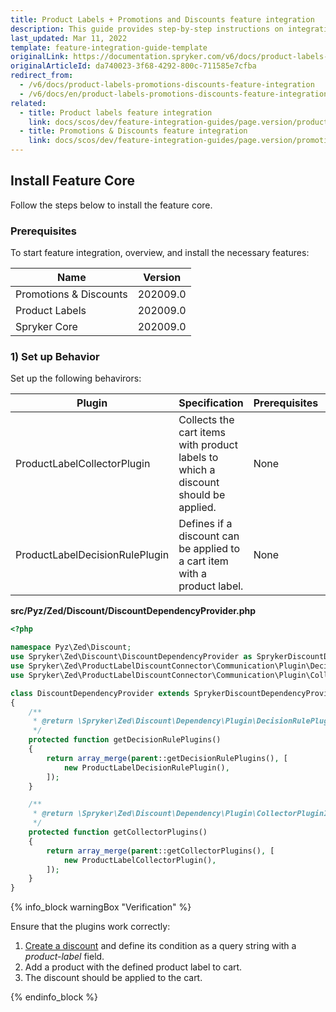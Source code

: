 ```yaml
---
title: Product Labels + Promotions and Discounts feature integration
description: This guide provides step-by-step instructions on integrating Product Labels + Promotions & Discounts feature into a Spryker-based project.
last_updated: Mar 11, 2022
template: feature-integration-guide-template
originalLink: https://documentation.spryker.com/v6/docs/product-labels-promotions-discounts-feature-integration
originalArticleId: da740023-3f68-4292-800c-711585e7cfba
redirect_from:
  - /v6/docs/product-labels-promotions-discounts-feature-integration
  - /v6/docs/en/product-labels-promotions-discounts-feature-integration
related:
  - title: Product labels feature integration
    link: docs/scos/dev/feature-integration-guides/page.version/product-labels-feature-integration.html
  - title: Promotions & Discounts feature integration
    link: docs/scos/dev/feature-integration-guides/page.version/promotions-and-discounts-feature-integration.html
---
```


## Install Feature Core
Follow the steps below to install the feature core.


### Prerequisites
To start feature integration, overview, and install the necessary features:


| Name | Version |
| --- | --- |
| Promotions & Discounts | 202009.0 |
| Product Labels | 202009.0 |
| Spryker Core | 202009.0 |

### 1) Set up Behavior
Set up the following behavirors:

| Plugin | Specification | Prerequisites | Namespace |
| --- | --- | --- | --- |
| ProductLabelCollectorPlugin | Collects the cart items with product labels to which a discount should be applied. | None | Spryker\Zed\ProductLabelDiscountConnector\Communication\Plugin\Collector |
| ProductLabelDecisionRulePlugin | Defines if a discount can be applied to a cart item with a product label. | None | Spryker\Zed\ProductLabelDiscountConnector\Communication\Plugin\DecisionRule |

**src/Pyz/Zed/Discount/DiscountDependencyProvider.php**

```php
<?php

namespace Pyz\Zed\Discount;
use Spryker\Zed\Discount\DiscountDependencyProvider as SprykerDiscountDependencyProvider;
use Spryker\Zed\ProductLabelDiscountConnector\Communication\Plugin\DecisionRule\ProductLabelDecisionRulePlugin;
use Spryker\Zed\ProductLabelDiscountConnector\Communication\Plugin\Collector\ProductLabelCollectorPlugin;

class DiscountDependencyProvider extends SprykerDiscountDependencyProvider
{
    /**
     * @return \Spryker\Zed\Discount\Dependency\Plugin\DecisionRulePluginInterface[]
     */
    protected function getDecisionRulePlugins()
    {
        return array_merge(parent::getDecisionRulePlugins(), [
            new ProductLabelDecisionRulePlugin(),
        ]);
    }

    /**
     * @return \Spryker\Zed\Discount\Dependency\Plugin\CollectorPluginInterface[]
     */
    protected function getCollectorPlugins()
    {
        return array_merge(parent::getCollectorPlugins(), [
            new ProductLabelCollectorPlugin(),
        ]);
    }
}
```
{% info_block warningBox "Verification" %}

Ensure that the plugins work correctly:

1. [Create a discount](/docs/scos/user/back-office-user-guides/{{page.version}}/merchandising/discount/creating-cart-rules.html) and define its condition as a query string with a *product-label* field.
2. Add a product with the defined product label to cart.
3. The discount should be applied to the cart.


{% endinfo_block %}
